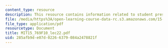 ```yaml
---
content_type: resource
description: This resource contains information related to student presentations.
file: /media/https%3A/open-learning-course-data-rc.s3.amazonaws.com/15-769-operations-strategy-fall-2010/285afb9de07d02266379084a2478821f_MIT15_769F10_lec23.pdf
file_type: application/pdf
resourcetype: Document
title: MIT15_769F10_lec22.pdf
uid: 285afb9d-e07d-0226-6379-084a2478821f
---
```

